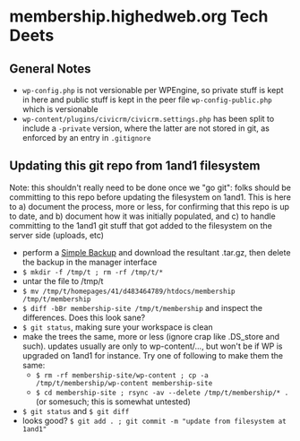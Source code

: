 membership.highedweb.org Tech Deets
===============

## General Notes
* `wp-config.php` is not versionable per WPEngine, so private stuff is kept in here and public stuff is kept in the peer file `wp-config-public.php` which is versionable
* `wp-content/plugins/civicrm/civicrm.settings.php` has been split to include a `-private` version, where the latter are not stored in git, as enforced by an entry in `.gitignore`

## Updating this git repo from 1and1 filesystem

Note: this shouldn't really need to be done once we "go git": folks should be committing to this repo before updating the filesystem on 1and1.  This is here to a) document the process, more or less, for confirming that this repo is up to date, and b) document how it was initially populated, and c) to handle committing to the 1and1 git stuff that got added to the filesystem on the server side (uploads, etc)

* perform a [Simple Backup](http://membership.highedweb.org/wp-admin/tools.php?page=backup_manager) and download the resultant .tar.gz, then delete the backup in the manager interface
* `$ mkdir -f /tmp/t ; rm -rf /tmp/t/*`
* untar the file to /tmp/t
* `$ mv /tmp/t/homepages/41/d483464789/htdocs/membership /tmp/t/membership`
* `$ diff -bBr membership-site /tmp/t/membership` and inspect the differences.  Does this look sane?
* `$ git status`, making sure your workspace is clean
* make the trees the same, more or less (ignore crap like .DS_store and such). updates usually are only to wp-content/..., but won't be if WP is upgraded on 1and1 for instance.  Try one of following to make them the same:
    * `$ rm -rf membership-site/wp-content ; cp -a /tmp/t/membership/wp-content membership-site`
    * `$ cd membership-site ; rsync -av --delete /tmp/t/membership/* .  ` (or somesuch; this is somewhat untested)
* `$ git status` and `$ git diff`
* looks good?  `$ git add . ; git commit -m "update from filesystem at 1and1"`


